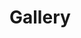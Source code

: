 Gallery 
=====================

<a href="https://www.evel.cn/post/upload/birthday.png" data-lightbox="Gallery" data-title="Birthday of 2020">
<i class="fa fa-birthday-cake fa-border fa-5x" aria-hidden="true" style="color:yellow;"></i>
</a>
<a href="https://www.evel.cn/post/upload/wechat_moment.jpg" data-lightbox="Gallery" data-title="Wechat moment of 2012~2021">
<i class="fa fa-weixin fa-border fa-5x" aria-hidden="true" style="color:DodgerBlue;"></i>
</a>
<a href="https://www.evel.cn/post/upload/UOS.png" data-lightbox="Gallery" data-title="My UOS desktop">
<i class="fa fa-linux fa-border fa-5x" aria-hidden="true" style="color:MediumAquaMarine;"></i>
</a>
<a href="https://www.evel.cn/post/upload/DT_manjaro_20180928_Evel.jpg" data-lightbox="Gallery" data-title="My Manjaro desktop">
<i class="fa fa-linux fa-border fa-5x" aria-hidden="true" style="color:PowderBlue;"></i>
</a>
<a href="https://www.evel.cn/post/upload/nvscratch.png" data-lightbox="Gallery" data-title="NV Scratch, you can find them in each NV PCB. that's what I feel honor on it.">
<i class="fa fa-paw fa-border fa-5x" aria-hidden="true" style="color:YellowGreen;"></i>
</a>
<a href="https://www.evel.cn/post/upload/weibo.jpg" data-lightbox="Gallery" data-title="Weibo pictures from 2010-2014 .">
<i class="fa fa-weibo fa-border fa-5x" aria-hidden="true" style="color:red;"></i>
</a>